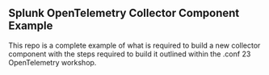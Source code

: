 ## Splunk OpenTelemetry Collector Component Example

This repo is a complete example of what is required to build 
a new collector component with the steps required to build it
outlined within the .conf 23 OpenTelemetry workshop.